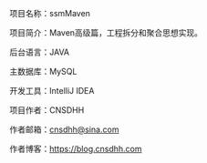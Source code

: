 项目名称：ssmMaven

项目简介：Maven高级篇，工程拆分和聚合思想实现。

后台语言：JAVA

主数据库：MySQL

开发工具：IntelliJ IDEA

项目作者：CNSDHH

作者邮箱：cnsdhh@sina.com

作者博客：https://blog.cnsdhh.com
